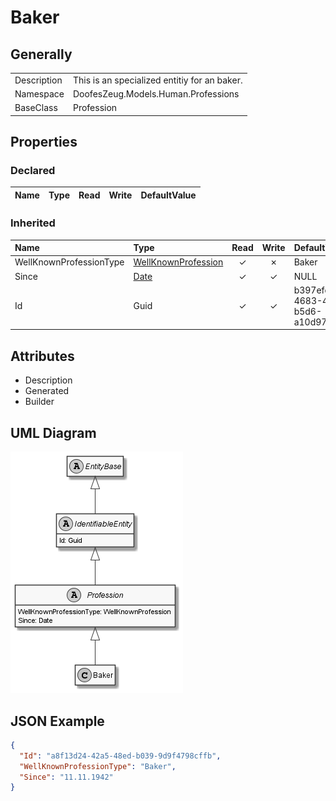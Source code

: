 ﻿# Baker

## Generally

|||
|:-|:-|
|Description|This is an specialized entitiy for an baker.|
|Namespace|DoofesZeug.Models.Human.Professions|
|BaseClass|Profession|

## Properties

### Declared

|Name|Type|Read|Write|DefaultValue|
|:---|:---|:--:|:---:|:-----------|

### Inherited

|Name|Type|Read|Write|DefaultValue|
|:---|:---|:--:|:---:|:-----------|
|WellKnownProfessionType|[WellKnownProfession](../../Enumerations/DoofesZeug.Models.Human.Professions/WellKnownProfession.md)|&#x2713;|&#x2717;|Baker|
|Since|[Date](../../Models/DoofesZeug.Models.DateAndTime/Date.md)|&#x2713;|&#x2713;|NULL|
|Id|Guid|&#x2713;|&#x2713;|b397efd3-4683-4eee-b5d6-a10d978ad83d|

## Attributes

- Description
- Generated
- Builder

## UML Diagram

![Baker.png](./Baker.png "Baker")

## JSON Example

```json
{
  "Id": "a8f13d24-42a5-48ed-b039-9d9f4798cffb",
  "WellKnownProfessionType": "Baker",
  "Since": "11.11.1942"
}
```

